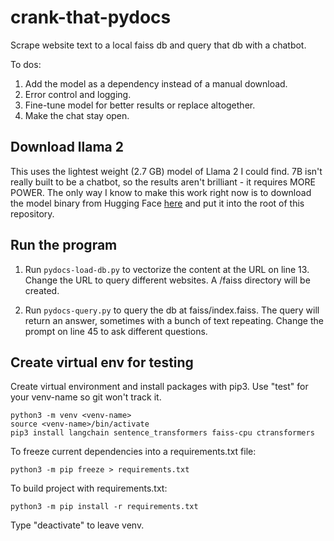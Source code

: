 # crank-that-pydocs

Scrape website text to a local faiss db and query that db with a chatbot.

To dos:
1. Add the model as a dependency instead of a manual download.
2. Error control and logging.
3. Fine-tune model for better results or replace altogether.
4. Make the chat stay open.

## Download llama 2

This uses the lightest weight (2.7 GB) model of Llama 2 I could find.
7B isn't really built to be a chatbot, so the results aren't brilliant - it requires MORE POWER.
The only way I know to make this work right now is to download the model binary from Hugging Face [here](https://huggingface.co/localmodels/Llama-2-7B-Chat-ggml/blob/main/llama-2-7b-chat.ggmlv3.q2_K.bin) and put it into the root of this repository.

## Run the program

1. Run `pydocs-load-db.py` to vectorize the content at the URL on line 13.
Change the URL to query different websites.
A /faiss directory will be created.

2. Run `pydocs-query.py` to query the db at faiss/index.faiss.
The query will return an answer, sometimes with a bunch of text repeating.
Change the prompt on line 45 to ask different questions.

## Create virtual env for testing
Create virtual environment and install packages with pip3.
Use "test" for your venv-name so git won't track it.

```python3
python3 -m venv <venv-name>
source <venv-name>/bin/activate
pip3 install langchain sentence_transformers faiss-cpu ctransformers
```

To freeze current dependencies into a requirements.txt file:

```python3
python3 -m pip freeze > requirements.txt
```

To build project with requirements.txt:
```python3
python3 -m pip install -r requirements.txt
```

Type "deactivate" to leave venv.
